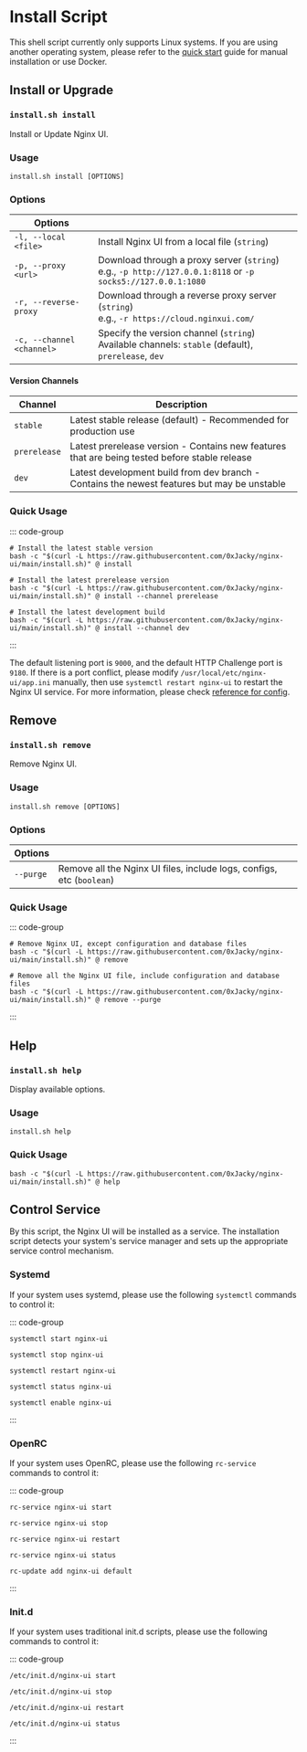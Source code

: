 # Install Script

This shell script currently only supports Linux systems. If you are using another operating system,
please refer to the [quick start](./getting-started) guide for manual installation or use Docker.

## Install or Upgrade

### `install.sh install`

Install or Update Nginx UI.

### Usage

```shell
install.sh install [OPTIONS]
```

### Options

| Options               |                                                                                                                 |
|-----------------------|-----------------------------------------------------------------------------------------------------------------|
| `-l, --local <file>`  | Install Nginx UI from a local file (`string`)                                                                   |
| `-p, --proxy <url>`   | Download through a proxy server (`string`)<br/>e.g., `-p http://127.0.0.1:8118` or `-p socks5://127.0.0.1:1080` |
| `-r, --reverse-proxy` | Download through a reverse proxy server (`string`)<br/>e.g., `-r https://cloud.nginxui.com/`                          |
| `-c, --channel <channel>` | Specify the version channel (`string`)<br/>Available channels: `stable` (default), `prerelease`, `dev`

#### Version Channels

| Channel      | Description                                                                                          |
|--------------|------------------------------------------------------------------------------------------------------|
| `stable`     | Latest stable release (default) - Recommended for production use                                     |
| `prerelease` | Latest prerelease version - Contains new features that are being tested before stable release       |
| `dev`        | Latest development build from dev branch - Contains the newest features but may be unstable         |

### Quick Usage

::: code-group

```shell [Stable (Default)]
# Install the latest stable version
bash -c "$(curl -L https://raw.githubusercontent.com/0xJacky/nginx-ui/main/install.sh)" @ install
```

```shell [Prerelease]
# Install the latest prerelease version
bash -c "$(curl -L https://raw.githubusercontent.com/0xJacky/nginx-ui/main/install.sh)" @ install --channel prerelease
```

```shell [Development]
# Install the latest development build
bash -c "$(curl -L https://raw.githubusercontent.com/0xJacky/nginx-ui/main/install.sh)" @ install --channel dev
```

:::

The default listening port is `9000`, and the default HTTP Challenge port is `9180`.
If there is a port conflict, please modify `/usr/local/etc/nginx-ui/app.ini` manually,
then use `systemctl restart nginx-ui` to restart the Nginx UI service.
For more information, please check [reference for config](./config-server).


## Remove

### `install.sh remove`

Remove Nginx UI.

### Usage

```shell
install.sh remove [OPTIONS]
```

### Options

| Options   |                                                                       |
|-----------|-----------------------------------------------------------------------|
| `--purge` | Remove all the Nginx UI files, include logs, configs, etc (`boolean`) |

### Quick Usage

::: code-group

```shell [Remove]
# Remove Nginx UI, except configuration and database files
bash -c "$(curl -L https://raw.githubusercontent.com/0xJacky/nginx-ui/main/install.sh)" @ remove
```

```shell [Purge]
# Remove all the Nginx UI file, include configuration and database files
bash -c "$(curl -L https://raw.githubusercontent.com/0xJacky/nginx-ui/main/install.sh)" @ remove --purge
```

:::

## Help

### `install.sh help`

Display available options.

### Usage

```shell
install.sh help
```

### Quick Usage

```shell
bash -c "$(curl -L https://raw.githubusercontent.com/0xJacky/nginx-ui/main/install.sh)" @ help
```

## Control Service

By this script, the Nginx UI will be installed as a service. The installation script detects your system's service manager and sets up the appropriate service control mechanism.

### Systemd

If your system uses systemd, please use the following `systemctl` commands to control it:

::: code-group

```shell [Start]
systemctl start nginx-ui
```

```shell [Stop]
systemctl stop nginx-ui
```

```shell [Restart]
systemctl restart nginx-ui
```

```shell [Show Status]
systemctl status nginx-ui
```

```shell [Enable at Boot]
systemctl enable nginx-ui
```

:::

### OpenRC

If your system uses OpenRC, please use the following `rc-service` commands to control it:

::: code-group

```shell [Start]
rc-service nginx-ui start
```

```shell [Stop]
rc-service nginx-ui stop
```

```shell [Restart]
rc-service nginx-ui restart
```

```shell [Show Status]
rc-service nginx-ui status
```

```shell [Enable at Boot]
rc-update add nginx-ui default
```

:::

### Init.d

If your system uses traditional init.d scripts, please use the following commands to control it:

::: code-group

```shell [Start]
/etc/init.d/nginx-ui start
```

```shell [Stop]
/etc/init.d/nginx-ui stop
```

```shell [Restart]
/etc/init.d/nginx-ui restart
```

```shell [Show Status]
/etc/init.d/nginx-ui status
```

:::
